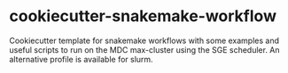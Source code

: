 # cookiecutter-snakemake-workflow

Cookiecutter template for snakemake workflows with some examples and useful scripts to run on the MDC max-cluster using the SGE scheduler. An alternative profile is available for slurm.
